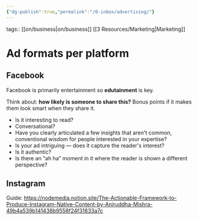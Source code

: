```yaml
---
{"dg-publish":true,"permalink":"/0-inbox/advertising/"}
---
```


tags:: [[on/business\|on/business]] [[3 Resources/Marketing\|Marketing]]

# Ad formats per platform
## Facebook
Facebook is primarily entertainment so **edutainment** is key.

Think about: **how likely is someone to share this?** Bonus points if it makes them look smart when they share it.

- Is it interesting to read?
- Conversational?
- Have you clearly articulated a few insights that aren't common, conventional wisdom for people interested in your expertise?
- Is your ad intriguing — does it capture the reader's interest?
- Is it authentic?
- Is there an “ah ha” moment in it where the reader is shown a different perspective?

## Instagram
Guide:
https://nodemedia.notion.site/The-Actionable-Framework-to-Produce-Instagram-Native-Content-by-Aniruddha-Mishra-49b4a539b141438b9558f24f31833a7c

